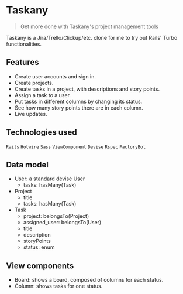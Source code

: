 # Taskany

> Get more done with Taskany's project management tools

Taskany is a Jira/Trello/Clickup/etc. clone for me to try out Rails' Turbo functionalities.

## Features

- Create user accounts and sign in.
- Create projects.
- Create tasks in a project, with descriptions and story points.
- Assign a task to a user.
- Put tasks in different columns by changing its status.
- See how many story points there are in each column.
- Live updates.

## Technologies used

`Rails` `Hotwire` `Sass` `ViewComponent` `Devise` `Rspec` `FactoryBot`

## Data model

- User: a standard devise User
  - tasks: hasMany(Task)
- Project
  - title
  - tasks: hasMany(Task)
- Task
  - project: belongsTo(Project)
  - assigned_user: belongsTo(User)
  - title
  - description
  - storyPoints
  - status: enum

## View components

- Board: shows a board, composed of columns for each status.
- Column: shows tasks for one status.
